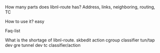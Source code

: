 
How many parts does libnl-route has?
Address,  links, neighboring, routing, TC


How to use it?
easy

Faq-list

What is the shortage of libnl-route.
    skbedit action
    cgroup classifier
    tun/tap dev 
    gre tunnel dev 
    tc classifier/action












